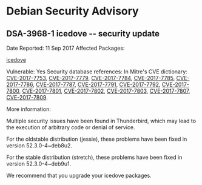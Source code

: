 
Debian Security Advisory
========================


DSA-3968-1 icedove -- security update
-------------------------------------



Date Reported:
11 Sep 2017
Affected Packages:

[icedove](https://packages.debian.org/src:icedove)

Vulnerable:
Yes
Security database references:
In Mitre's CVE dictionary: [CVE-2017-7753](https://security-tracker.debian.org/tracker/CVE-2017-7753), [CVE-2017-7779](https://security-tracker.debian.org/tracker/CVE-2017-7779), [CVE-2017-7784](https://security-tracker.debian.org/tracker/CVE-2017-7784), [CVE-2017-7785](https://security-tracker.debian.org/tracker/CVE-2017-7785), [CVE-2017-7786](https://security-tracker.debian.org/tracker/CVE-2017-7786), [CVE-2017-7787](https://security-tracker.debian.org/tracker/CVE-2017-7787), [CVE-2017-7791](https://security-tracker.debian.org/tracker/CVE-2017-7791), [CVE-2017-7792](https://security-tracker.debian.org/tracker/CVE-2017-7792), [CVE-2017-7800](https://security-tracker.debian.org/tracker/CVE-2017-7800), [CVE-2017-7801](https://security-tracker.debian.org/tracker/CVE-2017-7801), [CVE-2017-7802](https://security-tracker.debian.org/tracker/CVE-2017-7802), [CVE-2017-7803](https://security-tracker.debian.org/tracker/CVE-2017-7803), [CVE-2017-7807](https://security-tracker.debian.org/tracker/CVE-2017-7807), [CVE-2017-7809](https://security-tracker.debian.org/tracker/CVE-2017-7809).  

More information:

Multiple security issues have been found in Thunderbird, which may lead
to the execution of arbitrary code or denial of service.


For the oldstable distribution (jessie), these problems have been fixed
in version 52.3.0-4~deb8u2.


For the stable distribution (stretch), these problems have been fixed in
version 52.3.0-4~deb9u1.


We recommend that you upgrade your icedove packages.





